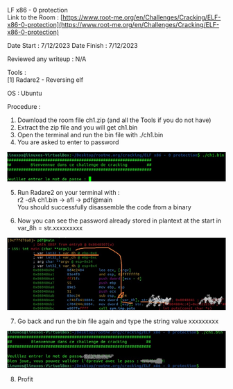 LF x86 - 0 protection
<br>
Link to the Room : [https://www.root-me.org/en/Challenges/Cracking/ELF-x86-0-protection](https://www.root-me.org/en/Challenges/Cracking/ELF-x86-0-protection)

Date Start : 7/12/2023 Date Finish : 7/12/2023

Reviewed any writeup : N/A

Tools :<br>
[1] Radare2 - Reversing elf<br>

OS : Ubuntu

Procedure :<br>
1) Download the room file ch1.zip (and all the Tools if you do not have)<br>
2) Extract the zip file and you will get ch1.bin<br>
3) Open the terminal and run the bin file with ./ch1.bin<br>
4) You are asked to enter to password<br>

![](img/0.jpg)

5) Run Radare2 on your terminal with : <br>
r2 -dA ch1.bin -> afl -> pdf@main<br>
You should successfully disassemble the code from a binary<br>
6. Now you can see the password already stored in plantext at the start in var_8h = str.xxxxxxxxx<br>

![](img/1.jpg)

7. Go back and run the bin file again and type the string value xxxxxxxxx<br>

![](img/2.jpg)

8. Profit<br>

